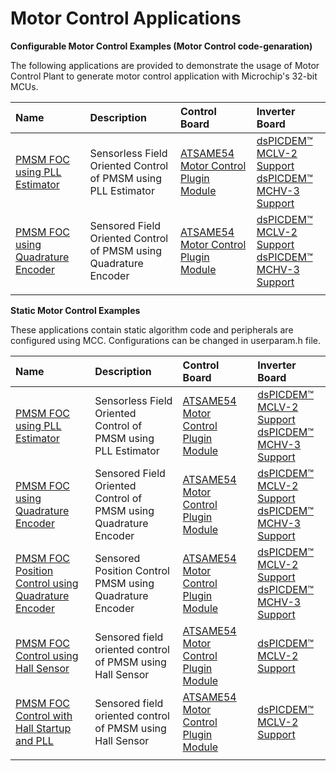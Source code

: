 # Motor Control Applications

**Configurable Motor Control Examples (Motor Control code-genaration)**

The following applications are provided to demonstrate the usage of Motor Control Plant to generate motor control application with Microchip's 32-bit MCUs.


| Name | Description|Control Board|Inverter Board|
|:-----|:-----------|:------------|:-------------|
| [PMSM FOC using PLL Estimator](GUID-1A0AF51B-EBBF-44AE-88F5-DA6500E88534.md) | Sensorless Field Oriented Control of PMSM using PLL Estimator | [ATSAME54 Motor Control Plugin Module](https://www.microchip.com/DevelopmentTools/ProductDetails/PartNO/MA320207) | [dsPICDEM™ MCLV-2 Support](https://www.microchip.com/DevelopmentTools/ProductDetails/DM330021-2) <br  />[dsPICDEM™ MCHV-3 Support](https://www.microchip.com/developmenttools/ProductDetails/dm330023-3) |
| [PMSM FOC using Quadrature Encoder](GUID-92887F75-C34E-4BA9-A2BA-FDF8C71819FA.md) | Sensored Field Oriented Control of PMSM using Quadrature Encoder | [ATSAME54 Motor Control Plugin Module](https://www.microchip.com/DevelopmentTools/ProductDetails/PartNO/MA320207) | [dsPICDEM™ MCLV-2 Support](https://www.microchip.com/DevelopmentTools/ProductDetails/DM330021-2) <br  />[dsPICDEM™ MCHV-3 Support](https://www.microchip.com/developmenttools/ProductDetails/dm330023-3) |
|||||


**Static Motor Control Examples**

These applications contain static algorithm code and peripherals are configured using MCC. Configurations can be changed in userparam.h file. 


| Name | Description|Control Board|Inverter Board|
|:-----|:-----------|:------------|:-------------|
| [PMSM FOC using PLL Estimator](GUID-1A0AF51B-EBBF-44AE-88F5-DA6500E88534.md) | Sensorless Field Oriented Control of PMSM using PLL Estimator | [ATSAME54 Motor Control Plugin Module](https://www.microchip.com/DevelopmentTools/ProductDetails/PartNO/MA320207) | [dsPICDEM™ MCLV-2 Support](https://www.microchip.com/DevelopmentTools/ProductDetails/DM330021-2) <br  />[dsPICDEM™ MCHV-3 Support](https://www.microchip.com/developmenttools/ProductDetails/dm330023-3) |
| [PMSM FOC using Quadrature Encoder](GUID-92887F75-C34E-4BA9-A2BA-FDF8C71819FA.md) | Sensored Field Oriented Control of PMSM using Quadrature Encoder | [ATSAME54 Motor Control Plugin Module](https://www.microchip.com/DevelopmentTools/ProductDetails/PartNO/MA320207) | [dsPICDEM™ MCLV-2 Support](https://www.microchip.com/DevelopmentTools/ProductDetails/DM330021-2) <br  />[dsPICDEM™ MCHV-3 Support](https://www.microchip.com/developmenttools/ProductDetails/dm330023-3) |
| [PMSM FOC Position Control using Quadrature Encoder](GUID-BCBC53D3-3ED9-41AA-83F6-CAE4A6A20A5C.md) | Sensored Position Control PMSM using Quadrature Encoder |[ATSAME54 Motor Control Plugin Module](https://www.microchip.com/DevelopmentTools/ProductDetails/PartNO/MA320207) | [dsPICDEM™ MCLV-2 Support](https://www.microchip.com/DevelopmentTools/ProductDetails/DM330021-2) <br  />[dsPICDEM™ MCHV-3 Support](https://www.microchip.com/developmenttools/ProductDetails/dm330023-3) |
| [PMSM FOC Control using Hall Sensor](GUID-707108E7-1ED5-4FA4-9DF5-6CFA1FBBB9D6.md) | Sensored field oriented control of PMSM using Hall Sensor |[ATSAME54 Motor Control Plugin Module](https://www.microchip.com/DevelopmentTools/ProductDetails/PartNO/MA320207) | [dsPICDEM™ MCLV-2 Support](https://www.microchip.com/DevelopmentTools/ProductDetails/DM330021-2) |
| [PMSM FOC Control with Hall Startup and PLL](GUID-707108E7-1ED5-4FA4-9DF5-6CFA1FBBB9D6.md) | Sensored field oriented control of PMSM using Hall Sensor |[ATSAME54 Motor Control Plugin Module](https://www.microchip.com/DevelopmentTools/ProductDetails/PartNO/MA320207) | [dsPICDEM™ MCLV-2 Support](https://www.microchip.com/DevelopmentTools/ProductDetails/DM330021-2) |
|||||
